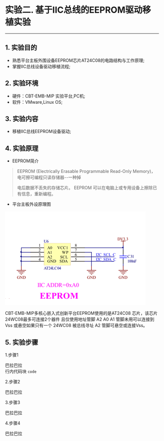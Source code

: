 # 实验二. 基于IIC总线的EEPROM驱动移植实验

---

## 1. 实验目的

* 熟悉平台主板外围设备EEPROM芯片AT24C08的电路结构与工作原理;
* 掌握IIC总线设备驱动移植流程;

## 2. 实验环境

* 硬件：CBT-EMB-MIP 实验平台,PC机;
* 软件：VMware,Linux OS;

## 3. 实验内容

* 移植IIC总线EEPROM设备驱动;

## 4. 实验原理

* EEPROM简介

> EEPROM \(Electrically Erasable Programmable Read-Only Memory\)， 电可擦可编程只读存储器--一种掉
>
> 电后数据不丢失的存储芯片。 EEPROM 可以在电脑上或专用设备上擦除已有信息，重新编程。

* 平台主板外设原理图

![](/chapter4/experiment02/AT24.png)

CBT-EMB-MIP多核心嵌入式创新平台EEPROM使用的是AT24C08 芯片，该芯片24WC08最多可连接2个器件 且仅使用地址管脚 A2 A0 A1 管脚未用可以连接到 Vss 或悬空如果只有一个 24WC08 被总线寻址 A2 管脚可悬空或连接Vss。

## 5. 实验步骤

1.步骤1

巴拉巴拉  
行内代码块 `code`

2.步骤2

巴拉巴拉

3.步骤3

巴拉巴拉

4.步骤4

巴拉巴拉

